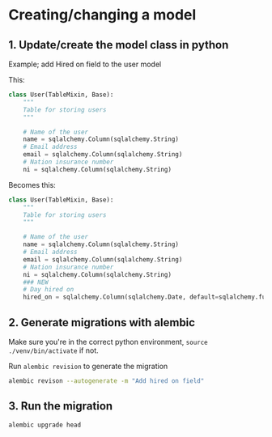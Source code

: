 # Creating/changing a model

## 1. Update/create the model class in python
Example; add Hired on field to the user model

This:
```python
class User(TableMixin, Base):
    """
    Table for storing users
    """

    # Name of the user
    name = sqlalchemy.Column(sqlalchemy.String)
    # Email address
    email = sqlalchemy.Column(sqlalchemy.String)
    # Nation insurance number
    ni = sqlalchemy.Column(sqlalchemy.String)
```
Becomes this:
```python
class User(TableMixin, Base):
    """
    Table for storing users
    """

    # Name of the user
    name = sqlalchemy.Column(sqlalchemy.String)
    # Email address
    email = sqlalchemy.Column(sqlalchemy.String)
    # Nation insurance number
    ni = sqlalchemy.Column(sqlalchemy.String)
    ### NEW
    # Day hired on
    hired_on = sqlalchemy.Column(sqlalchemy.Date, default=sqlalchemy.func.now())
```

## 2. Generate migrations with alembic
Make sure you're in the correct python environment, `source ./venv/bin/activate` if not.

Run `alembic revision` to generate the migration
```bash
alembic revison --autogenerate -m "Add hired on field"
```

## 3. Run the migration
```bash
alembic upgrade head
```